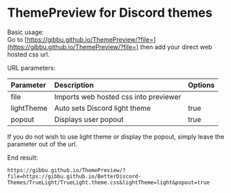 # ThemePreview for Discord themes

Basic usage:  
Go to [https://gibbu.github.io/ThemePreview/?file=](https://gibbu.github.io/ThemePreview/?file=) then add your direct web hosted css url.

URL parameters:

| Parameter | Description | Options |
| :---- | :---- | :---- |
| file | Imports web hosted css into previewer |  |
| lightTheme | Auto sets Discord light theme | true |
| popout | Displays user popout | true |

If you do not wish to use light theme or display the popout, simply leave the parameter out of the url.

End result:
```
https://gibbu.github.io/ThemePreview/?file=https://gibbu.github.io/BetterDiscord-Themes/TrueLight/TrueLight.theme.css&lightTheme=light&popout=true
```
